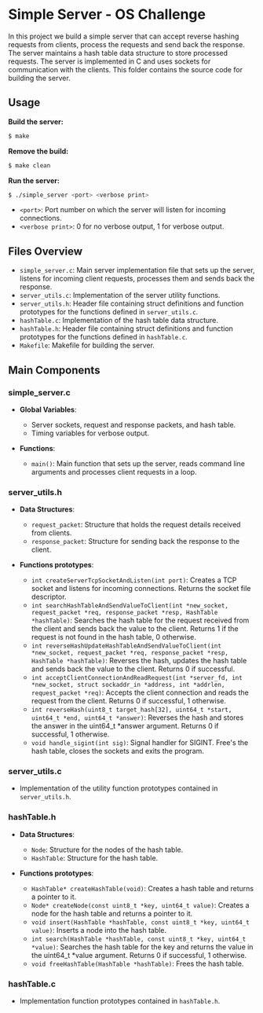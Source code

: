 # Simple Server - OS Challenge

In this project we build a simple server that can accept reverse hashing requests from clients, process the requests and send back the response. The server maintains a hash table data structure to store processed requests. The server is implemented in C and uses sockets for communication with the clients. This folder contains the source code for building the server.

## Usage

**Build the server:**
```bash
$ make
```

**Remove the build:**
```bash
$ make clean
```

**Run the server:**
```bash
$ ./simple_server <port> <verbose print>
```

- `<port>`:  Port number on which the server will listen for incoming connections.
- `<verbose print>`: 0 for no verbose output, 1 for verbose output.

## Files Overview

- `simple_server.c`: Main server implementation file that sets up the server, listens for incoming client requests, processes them and sends back the response.
- `server_utils.c`: Implementation of the server utility functions.
- `server_utils.h`: Header file containing struct definitions and function prototypes for the functions defined in `server_utils.c`.
- `hashTable.c`: Implementation of the hash table data structure.
- `hashTable.h`: Header file containing struct definitions and function prototypes for the functions defined in `hashTable.c`.
- `Makefile`: Makefile for building the server.

## Main   Components

### simple_server.c

- **Global Variables**: 
  - Server sockets, request and response packets, and hash table.
  - Timing variables for verbose output.
  
- **Functions**:
  - `main()`: Main function that sets up the server, reads command line arguments and processes client requests in a loop.

### server_utils.h

- **Data Structures**:
  - `request_packet`: Structure that holds the request details received from clients.
  - `response_packet`: Structure for sending back the response to the client.

- **Functions prototypes**:
  - `int createServerTcpSocketAndListen(int port)`: Creates a TCP socket and listens for incoming connections. Returns the socket file descriptor.
  - `int searchHashTableAndSendValueToClient(int *new_socket, request_packet *req, response_packet *resp, HashTable *hashTable)`: Searches the hash table for the request received from the client and sends back the value to the client. Returns 1 if the request is not found in the hash table, 0 otherwise.
  - `int reverseHashUpdateHashTableAndSendValueToClient(int *new_socket, request_packet *req, response_packet *resp, HashTable *hashTable)`: Reverses the hash, updates the hash table and sends back the value to the client. Returns 0 if successful.
  - `int acceptClientConnectionAndReadRequest(int *server_fd, int *new_socket, struct sockaddr_in *address, int *addrlen, request_packet *req)`: Accepts the client connection and reads the request from the client. Returns 0 if successful, 1 otherwise.
  - `int reverseHash(uint8_t target_hash[32], uint64_t *start, uint64_t *end, uint64_t *answer)`: Reverses the hash and stores the answer in the uint64_t *answer argument. Returns 0 if successful, 1 otherwise.
  - `void handle_sigint(int sig)`: Signal handler for SIGINT. Free's the hash table, closes the sockets and exits the program.

### server_utils.c

- Implementation of the utility function prototypes contained in `server_utils.h`.

### hashTable.h

- **Data Structures**:
  - `Node`: Structure for the nodes of the hash table.
  - `HashTable`: Structure for the hash table.

- **Functions prototypes**:
  - `HashTable* createHashTable(void)`: Creates a hash table and returns a pointer to it.
  - `Node* createNode(const uint8_t *key, uint64_t value)`: Creates a node for the hash table and returns a pointer to it.
  - `void insert(HashTable *hashTable, const uint8_t *key, uint64_t value)`: Inserts a node into the hash table.
  - `int search(HashTable *hashTable, const uint8_t *key, uint64_t *value)`: Searches the hash table for the key and returns the value in the uint64_t *value argument. Returns 0 if successful, 1 otherwise.
  - `void freeHashTable(HashTable *hashTable)`: Frees the hash table.

### hashTable.c

- Implementation function prototypes contained in `hashTable.h`.